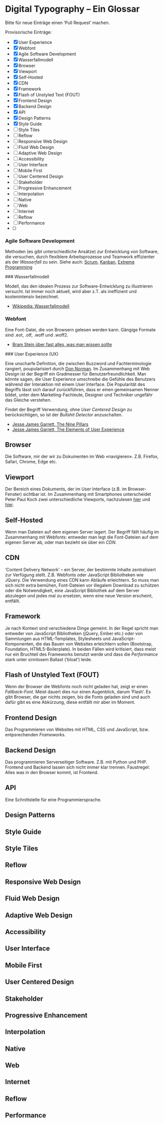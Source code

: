 # Digital Typography – Ein Glossar

Bitte für neue Einträge einen ‘Pull Request’ machen.

Provisorische Einträge:

* [x] User Experience
* [x] Webfont
* [x] Agile Software Development
* [x] Wasserfallmodell
* [x] Browser
* [x] Viewport
* [x] Self-Hosted
* [x] CDN
* [x] Framework
* [x] Flash of Unstyled Text (FOUT)
* [x] Frontend Design
* [x] Backend Design
* [x] API
* [x] Design Patterns
* [x] Style Guide
* [ ] Style Tiles
* [ ] Reflow
* [ ] Responsive Web Design
* [ ] Fluid Web Design
* [ ] Adaptive Web Design
* [ ] Accessibility
* [ ] User Interface
* [ ] Mobile First
* [ ] User Centered Design
* [ ] Stakeholder
* [ ] Progressive Enhancement
* [ ] Interpolation
* [ ] Native
* [ ] Web
* [ ] Internet
* [ ] Reflow
* [ ] Performance
* [ ]

### Agile Software Development

Methoden (es gibt unterschiedliche Ansätze) zur Entwicklung von Software, die versuchen, durch flexiblere Arbeitsprozesse und Teamwork effizienter als der *Wasserfall* zu sein.
Siehe auch: [Scrum](https://de.wikipedia.org/wiki/Scrum), [Kanban](https://de.wikipedia.org/wiki/Kanban_(Softwareentwicklung)), [Extreme Programming](https://de.wikipedia.org/wiki/Extreme_Programming)

### Wasserfallmodell

Modell, das den idealen Prozess zur Software-Entwicklung zu illustrieren versucht. Ist immer noch aktuell, wird aber z.T. als ineffizient und kostenintensiv bezeichnet.

* [Wikipedia: Wasserfallmodell](https://de.wikipedia.org/wiki/Wasserfallmodell)

### Webfont

Eine Font-Datei, die von Browsern gelesen werden kann. Gängige Formate sind .eot, .otf, .woff und .woff2.

* [Bram Stein über fast alles, was man wissen sollte](https://www.youtube.com/watch?v=fFqTjWDVb0w)

### User Experience (UX)

Eine unscharfe Definition, die zwischen Buzzword und Fachterminologie rangiert, poupularisiert durch [Don Norman](https://en.wikipedia.org/wiki/Don_Norman). Im Zusammenhang mit Web Design ist der Begriff ein Gradmesser für Benutzerfreundlichkeit. Man könnte sagen, die User Experience umschreibe die Gefühle des Benutzers während der Interaktion mit einem User Interface. Die Popularität des Begriffs lässt sich darauf zurückführen, dass er einen gemeinsamen Nenner bildet, unter dem Marketing-Fachleute, Designer und Techniker ungefähr das Gleiche verstehen.

Findet der Begriff Verwendung, ohne *User Centered Design* zu berücksichtigen, so ist der *Bullshit Detector* anzuschalten.

* [Jesse James Garrett, The Nine Pillars](docs/9-pillars.pdf)
* [Jesse James Garrett, The Elements of User Experience](docs/elements_of_UX.pdf)

## Browser

Die Software, mir der wir zu Dokumenten im Web «navigieren». Z.B. Firefox, Safari, Chrome, Edge etc.

## Viewport

Der Bereich eines Dokuments, der im User Interface (z.B. im Browser-Fenster) sichtbar ist. Im Zusammenhang mit Smartphones unterscheidet Peter Paul Koch zwei unterschiedliche Viewports, nachzulesen [hier](http://quirksmode.org/mobile/viewports.html) und [hier](http://quirksmode.org/mobile/viewports2.html).

## Self-Hosted

Wenn man Dateien auf dem eigenen Server lagert. Der Begriff fällt häufig im Zusammenhang mit Webfonts: entweder man legt die Font-Dateien auf dem eigenen Server ab, oder man bezieht sie über ein *CDN*.

## CDN

‘Content Delivery Network’ – ein Server, der bestimmte Inhalte zentralisiert zur Verfügung stellt. Z.B. Webfonts oder JavaScript Bibliotheken wie JQuery. Die Verwendung eines CDN kann Abläufe erleichtern. So muss man sich nicht extra bemühen, Font-Dateien vor illegalem Download zu schützen oder die Notwendigkeit, eine JavaScript Bibliothek auf dem Server abzulegen und jedes mal zu ersetzen, wenn eine neue Version erscheint, entfällt.

## Framework

Je nach Kontext sind verschiedene Dinge gemeint. In der Regel spricht man entweder von JavaScript Bibliotheken (jQuery, Ember etc.) oder von Sammlungen aus HTML-Templates, Stylesheets und JavaScript-Komponenten, die das Bauen von Websites erleichtern sollen (Bootstrap, Foundation, HTML5-Boilerplate).
In beiden Fällen wird kritisiert, dass meist nur ein Bruchteil des Frameworks benutzt werde und dass die *Performance* stark unter sinnlosem Ballast (‘bloat’) leide.

## Flash of Unstyled Text (FOUT)

Wenn der Browser die Webfonts noch nicht geladen hat, zeigt er einen *Fallback-Font*. Meist dauert dies nur einen Augenblick, darum ‘Flash’. Es gibt Browser, die gar nichts zeigen, bis die Fonts geladen sind und auch dafür gibt es eine Abkürzung, diese entfällt mir aber im Moment.

## Frontend Design

Das Programmieren von Websites mit HTML, CSS und JavaScript, bzw. entpsrechenden *Frameworks*.

## Backend Design

Das programmieren Serverseitiger Software. Z.B. mit Python und PHP. Frontend und Backend lassen sich nicht immer klar trennen. Faustregel: Alles was in den Browser kommt, ist Frontend.

## API

Eine Schnittstelle für eine Programmiersprache.

## Design Patterns
## Style Guide
## Style Tiles
## Reflow
## Responsive Web Design
## Fluid Web Design
## Adaptive Web Design
## Accessibility
## User Interface
## Mobile First
## User Centered Design
## Stakeholder
## Progressive Enhancement
## Interpolation
## Native
## Web
## Internet
## Reflow
## Performance
